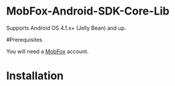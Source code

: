 # MobFox-Android-SDK-Core-Lib

Supports Android OS 4.1.x+ (Jelly Bean) and up.

#Prerequisites

You will need a [MobFox](http://www.mobfox.com/) account.

# Installation

